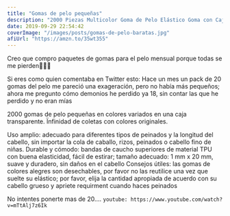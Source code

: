 ```yaml
---
title: "Gomas de pelo pequeñas"
description: "2000 Piezas Multicolor Goma de Pelo Elástico Goma con Caja Libre para Niñas  ✅"
date: 2019-09-29 22:54:42
coverImage: "/images/posts/gomas-de-pelo-baratas.jpg"
afiUrl: "https://amzn.to/35wt355"
---
```

Creo que compro paquetes de gomas para el pelo mensual porque todas se me pierden💆🏾‍♀ 

Si eres como quien comentaba en Twitter esto: 
Hace un mes un pack de 20 gomas del pelo me pareció una exageración, pero no había más pequeños; ahora me pregunto cómo demonios he perdido ya 18, sin contar las que he perdido y no eran mías

2000 gomas de pelo pequeñas en colores variados en una caja transparente. Ïnfinidad de coletas con colores originales.

Uso amplio: adecuado para diferentes tipos de peinados y la longitud del cabello, sin importar la cola de caballo, rizos, peinados o cabello fino de niñas.
Durable y cómodo: bandas de caucho superiores de material TPU con buena elasticidad, fácil de estirar; tamaño adecuado: 1 mm x 20 mm, suave y duradero, sin daños en el cabello
Consejos útiles: las gomas de colores alegres son desechables, por favor no las reutilice una vez que suelte su elástico; por favor, elija la cantidad apropiada de acuerdo con su cabello grueso y apriete requirment cuando haces peinados

No intentes ponerte mas de 20....
`youtube: https://www.youtube.com/watch?v=mTtAlj7z6Ik`
